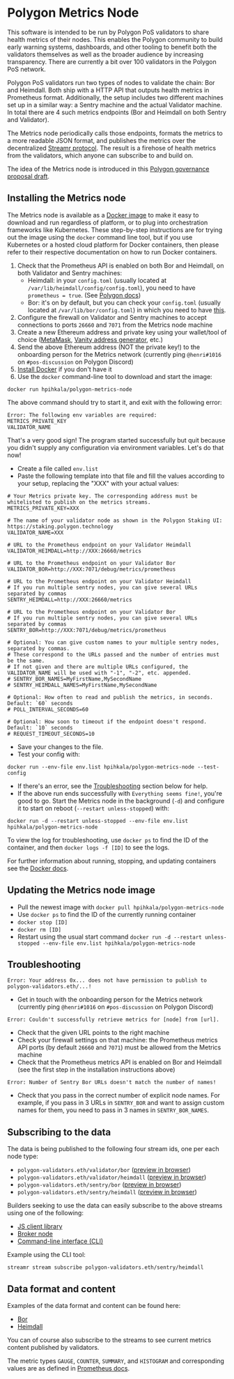 # Polygon Metrics Node

This software is intended to be run by Polygon PoS validators to share health metrics of their nodes. This enables the Polygon community to build early warning systems, dashboards, and other tooling to benefit both the validators themselves as well as the broader audience by increasing transparency. There are currently a bit over 100 validators in the Polygon PoS network.

Polygon PoS validators run two types of nodes to validate the chain: Bor and Heimdall. Both ship with a HTTP API that outputs health metrics in Prometheus format. Additionally, the setup includes two different machines set up in a similar way: a Sentry machine and the actual Validator machine. In total there are 4 such metrics endpoints (Bor and Heimdall on both Sentry and Validator).

The Metrics node periodically calls those endpoints, formats the metrics to a more readable JSON format, and publishes the metrics over the decentralized [Streamr protocol](https://streamr.network). The result is a firehose of health metrics from the validators, which anyone can subscribe to and build on.

The idea of the Metrics node is introduced in this [Polygon governance proposal draft](https://forum.polygon.technology/t/proposal-decentralized-sharing-of-validator-health-metrics/11454/6).

## Installing the Metrics node

The Metrics node is available as a [Docker image](https://hub.docker.com/r/hpihkala/polygon-metrics-node) to make it easy to download and run regardless of platform, or to plug into orchestration frameworks like Kubernetes. These step-by-step instructions are for trying out the image using the `docker` command line tool, but if you use Kubernetes or a hosted cloud platform for Docker containers, then please refer to their respective documentation on how to run Docker containers.

1. Check that the Prometheus API is enabled on both Bor and Heimdall, on both Validator and Sentry machines:
	- Heimdall: in your `config.toml` (usually located at `/var/lib/heimdall/config/config.toml`), you need to have `prometheus = true`. (See [Polygon docs](https://wiki.polygon.technology/docs/maintain/validate/run-validator-ansible/#configure-the-heimdall-service-1))
	- Bor: it's on by default, but you can check your `config.toml` (usually located at `/var/lib/bor/config.toml`) in which you need to have [this](https://github.com/maticnetwork/launch/blob/master/mainnet-v1/sentry/sentry/bor/config.toml#L95-L96).
1. Configure the firewall on Validator and Sentry machines to accept connections to ports `26660` and `7071` from the Metrics node machine
1. Create a new Ethereum address and private key using your wallet/tool of choice ([MetaMask](https://metamask.io/), [Vanity address generator](https://vanity-eth.tk/), etc.)
1. Send the above Ethereum address (NOT the private key!) to the onboarding person for the Metrics network (currently ping `@henri#1016` on `#pos-discussion` on Polygon Discord)
1. [Install Docker](https://docs.docker.com/get-docker/) if you don't have it
1. Use the `docker` command-line tool to download and start the image:

```
docker run hpihkala/polygon-metrics-node
```

The above command should try to start it, and exit with the following error:

```
Error: The following env variables are required: 
METRICS_PRIVATE_KEY
VALIDATOR_NAME
```

That's a very good sign! The program started successfully but quit because you didn't supply any configuration via environment variables. Let's do that now!

- Create a file called `env.list`
- Paste the following template into that file and fill the values according to your setup, replacing the "XXX" with your actual values:

```
# Your Metrics private key. The corresponding address must be whitelisted to publish on the metrics streams.
METRICS_PRIVATE_KEY=XXX

# The name of your validator node as shown in the Polygon Staking UI: https://staking.polygon.technology
VALIDATOR_NAME=XXX

# URL to the Prometheus endpoint on your Validator Heimdall
VALIDATOR_HEIMDALL=http://XXX:26660/metrics

# URL to the Prometheus endpoint on your Validator Bor
VALIDATOR_BOR=http://XXX:7071/debug/metrics/prometheus

# URL to the Prometheus endpoint on your Validator Heimdall
# If you run multiple sentry nodes, you can give several URLs separated by commas
SENTRY_HEIMDALL=http://XXX:26660/metrics

# URL to the Prometheus endpoint on your Validator Bor
# If you run multiple sentry nodes, you can give several URLs separated by commas
SENTRY_BOR=http://XXX:7071/debug/metrics/prometheus

# Optional: You can give custom names to your multiple sentry nodes, separated by commas.
# These correspond to the URLs passed and the number of entries must be the same.
# If not given and there are multiple URLs configured, the VALIDATOR_NAME will be used with "-1", "-2", etc. appended.
# SENTRY_BOR_NAMES=MyFirstName,MySecondName
# SENTRY_HEIMDALL_NAMES=MyFirstName,MySecondName

# Optional: How often to read and publish the metrics, in seconds. Default: `60` seconds
# POLL_INTERVAL_SECONDS=60

# Optional: How soon to timeout if the endpoint doesn't respond. Default: `10` seconds
# REQUEST_TIMEOUT_SECONDS=10
```

- Save your changes to the file.
- Test your config with:

```
docker run --env-file env.list hpihkala/polygon-metrics-node --test-config
```

- If there's an error, see the [Troubleshooting](#troubleshooting) section below for help.
- If the above run ends successfully with `Everything seems fine!`, you're good to go. Start the Metrics node in the background (`-d`) and configure it to start on reboot (`--restart unless-stopped`) with:

```
docker run -d --restart unless-stopped --env-file env.list hpihkala/polygon-metrics-node
```

To view the log for troubleshooting, use `docker ps` to find the ID of the container, and then `docker logs -f [ID]` to see the logs.

For further information about running, stopping, and updating containers see the [Docker docs](https://docs.docker.com/language/nodejs/run-containers/).

## Updating the Metrics node image

- Pull the newest image with `docker pull hpihkala/polygon-metrics-node`
- Use `docker ps` to find the ID of the currently running container
- `docker stop [ID]`
- `docker rm [ID]`
- Restart using the usual start command `docker run -d --restart unless-stopped --env-file env.list hpihkala/polygon-metrics-node`

## Troubleshooting

```
Error: Your address 0x... does not have permission to publish to polygon-validators.eth/...!
```

- Get in touch with the onboarding person for the Metrics network (currently ping `@henri#1016` on `#pos-discussion` on Polygon Discord)

```
Error: Couldn't successfully retrieve metrics for [node] from [url].
```

- Check that the given URL points to the right machine
- Check your firewall settings on that machine: the Prometheus metrics API ports (by default `26660` and `7071`) must be allowed from the Metrics machine
- Check that the Prometheus metrics API is enabled on Bor and Heimdall (see the first step in the installation instructions above)

```
Error: Number of Sentry Bor URLs doesn't match the number of names!
```

- Check that you pass in the correct number of explicit node names. For example, if you pass in 3 URLs in `SENTRY_BOR` and want to assign custom names for them, you need to pass in 3 names in `SENTRY_BOR_NAMES`.

## Subscribing to the data

The data is being published to the following four stream ids, one per each node type:

- `polygon-validators.eth/validator/bor` ([preview in browser](https://streamr.network/core/streams/polygon-validators.eth%2Fvalidator%2Fbor/preview))
- `polygon-validators.eth/validator/heimdall` ([preview in browser](https://streamr.network/core/streams/polygon-validators.eth%2Fvalidator%2Fheimdall/preview))
- `polygon-validators.eth/sentry/bor` ([preview in browser](https://streamr.network/core/streams/polygon-validators.eth%2Fsentry%2Fbor/preview))
- `polygon-validators.eth/sentry/heimdall` ([preview in browser](https://streamr.network/core/streams/polygon-validators.eth%2Fsentry%2Fheimdall/preview))

Builders seeking to use the data can easily subscribe to the above streams using one of the following:
- [JS client library](https://www.npmjs.com/package/streamr-client)
- [Broker node](https://docs.streamr.network/node-runners/run-a-node)
- [Command-line interface (CLI)](https://docs.streamr.network/usage/cli-tool/)

Example using the CLI tool:

```
streamr stream subscribe polygon-validators.eth/sentry/heimdall
```

## Data format and content

Examples of the data format and content can be found here:
- [Bor](exampledata/bor.json)
- [Heimdall](exampledata/heimdall.json)

You can of course also subscribe to the streams to see current metrics content published by validators.

The metric types `GAUGE`, `COUNTER`, `SUMMARY`, and `HISTOGRAM` and corresponding values are as defined in [Prometheus docs](https://prometheus.io/docs/concepts/metric_types/).

